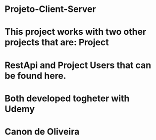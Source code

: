 # Projeto-Client-Server
# This project works with two other projects that are: Project 
# RestApi and Project Users that can be found here.
# Both developed togheter with Udemy
# Canon de Oliveira
